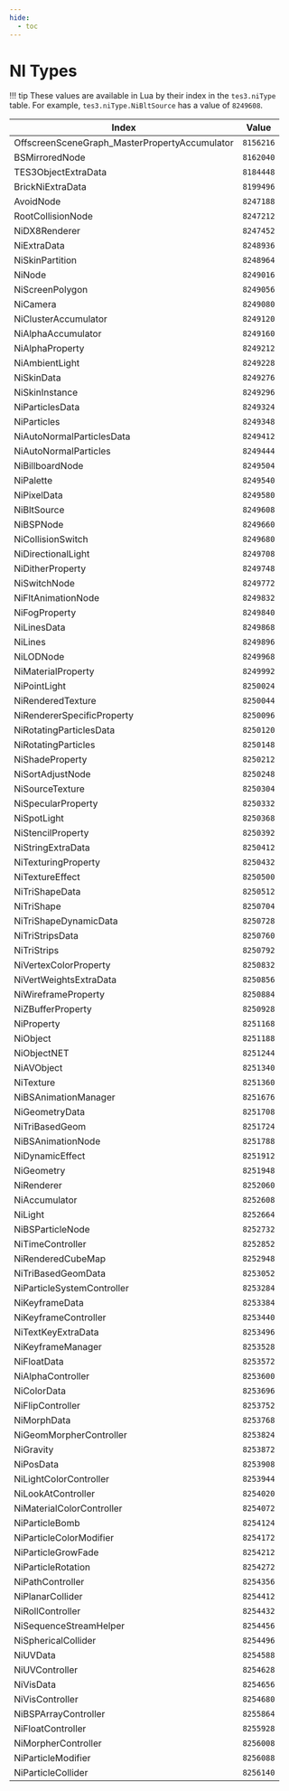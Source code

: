 ```yaml
---
hide:
  - toc
---
```


# NI Types

!!! tip
	These values are available in Lua by their index in the `tes3.niType` table. For example, `tes3.niType.NiBltSource` has a value of `8249608`.

Index                                         | Value
--------------------------------------------- | ---------
OffscreenSceneGraph_MasterPropertyAccumulator | `8156216`
BSMirroredNode                                | `8162040`
TES3ObjectExtraData                           | `8184448`
BrickNiExtraData                              | `8199496`
AvoidNode                                     | `8247188`
RootCollisionNode                             | `8247212`
NiDX8Renderer                                 | `8247452`
NiExtraData                                   | `8248936`
NiSkinPartition                               | `8248964`
NiNode                                        | `8249016`
NiScreenPolygon                               | `8249056`
NiCamera                                      | `8249080`
NiClusterAccumulator                          | `8249120`
NiAlphaAccumulator                            | `8249160`
NiAlphaProperty                               | `8249212`
NiAmbientLight                                | `8249228`
NiSkinData                                    | `8249276`
NiSkinInstance                                | `8249296`
NiParticlesData                               | `8249324`
NiParticles                                   | `8249348`
NiAutoNormalParticlesData                     | `8249412`
NiAutoNormalParticles                         | `8249444`
NiBillboardNode                               | `8249504`
NiPalette                                     | `8249540`
NiPixelData                                   | `8249580`
NiBltSource                                   | `8249608`
NiBSPNode                                     | `8249660`
NiCollisionSwitch                             | `8249680`
NiDirectionalLight                            | `8249708`
NiDitherProperty                              | `8249748`
NiSwitchNode                                  | `8249772`
NiFltAnimationNode                            | `8249832`
NiFogProperty                                 | `8249840`
NiLinesData                                   | `8249868`
NiLines                                       | `8249896`
NiLODNode                                     | `8249968`
NiMaterialProperty                            | `8249992`
NiPointLight                                  | `8250024`
NiRenderedTexture                             | `8250044`
NiRendererSpecificProperty                    | `8250096`
NiRotatingParticlesData                       | `8250120`
NiRotatingParticles                           | `8250148`
NiShadeProperty                               | `8250212`
NiSortAdjustNode                              | `8250248`
NiSourceTexture                               | `8250304`
NiSpecularProperty                            | `8250332`
NiSpotLight                                   | `8250368`
NiStencilProperty                             | `8250392`
NiStringExtraData                             | `8250412`
NiTexturingProperty                           | `8250432`
NiTextureEffect                               | `8250500`
NiTriShapeData                                | `8250512`
NiTriShape                                    | `8250704`
NiTriShapeDynamicData                         | `8250728`
NiTriStripsData                               | `8250760`
NiTriStrips                                   | `8250792`
NiVertexColorProperty                         | `8250832`
NiVertWeightsExtraData                        | `8250856`
NiWireframeProperty                           | `8250884`
NiZBufferProperty                             | `8250928`
NiProperty                                    | `8251168`
NiObject                                      | `8251188`
NiObjectNET                                   | `8251244`
NiAVObject                                    | `8251340`
NiTexture                                     | `8251360`
NiBSAnimationManager                          | `8251676`
NiGeometryData                                | `8251708`
NiTriBasedGeom                                | `8251724`
NiBSAnimationNode                             | `8251788`
NiDynamicEffect                               | `8251912`
NiGeometry                                    | `8251948`
NiRenderer                                    | `8252060`
NiAccumulator                                 | `8252608`
NiLight                                       | `8252664`
NiBSParticleNode                              | `8252732`
NiTimeController                              | `8252852`
NiRenderedCubeMap                             | `8252948`
NiTriBasedGeomData                            | `8253052`
NiParticleSystemController                    | `8253284`
NiKeyframeData                                | `8253384`
NiKeyframeController                          | `8253440`
NiTextKeyExtraData                            | `8253496`
NiKeyframeManager                             | `8253528`
NiFloatData                                   | `8253572`
NiAlphaController                             | `8253600`
NiColorData                                   | `8253696`
NiFlipController                              | `8253752`
NiMorphData                                   | `8253768`
NiGeomMorpherController                       | `8253824`
NiGravity                                     | `8253872`
NiPosData                                     | `8253908`
NiLightColorController                        | `8253944`
NiLookAtController                            | `8254020`
NiMaterialColorController                     | `8254072`
NiParticleBomb                                | `8254124`
NiParticleColorModifier                       | `8254172`
NiParticleGrowFade                            | `8254212`
NiParticleRotation                            | `8254272`
NiPathController                              | `8254356`
NiPlanarCollider                              | `8254412`
NiRollController                              | `8254432`
NiSequenceStreamHelper                        | `8254456`
NiSphericalCollider                           | `8254496`
NiUVData                                      | `8254588`
NiUVController                                | `8254628`
NiVisData                                     | `8254656`
NiVisController                               | `8254680`
NiBSPArrayController                          | `8255864`
NiFloatController                             | `8255928`
NiMorpherController                           | `8256008`
NiParticleModifier                            | `8256088`
NiParticleCollider                            | `8256140`
